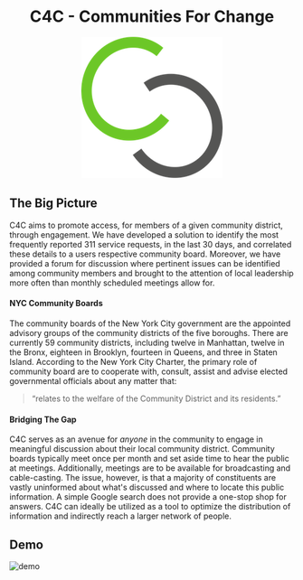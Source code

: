 <h1 align="center">C4C - Communities For Change</h1>
<p align="center">
  <img src="https://github.com/C4Q/AC3.2-groupSeven-Noise/blob/feature-READMEsetup/C4C.png?raw=true">
</p>


## The Big Picture
C4C aims to promote access, for members of a given community district, through engagement. We have developed a solution to identify the most frequently reported 311 service requests, in the last 30 days, and correlated these details to a users respective community board. Moreover, we have provided a forum for discussion where pertinent issues can be identified among community members and brought to the attention of local leadership more often than monthly scheduled meetings allow for.


#### NYC Community Boards
The community boards of the New York City government are the appointed advisory groups of the community districts of the five boroughs. There are currently 59 community districts, including twelve in Manhattan, twelve in the Bronx, eighteen in Brooklyn, fourteen in Queens, and three in Staten Island. According to the New York City Charter, the primary role of community board are to cooperate with, consult, assist and advise elected governmental officials about any matter that: 
> “relates to the welfare of the Community District and its residents.”

#### Bridging The Gap
C4C serves as an avenue for *anyone* in the community to engage in meaningful discussion about their local community district. Community boards typically meet once per month and set aside time to hear the public at meetings. Additionally, meetings are to be available for broadcasting and cable-casting. The issue, however, is that a majority of constituents are vastly uninformed about what's discussed and where to locate this public information. A simple Google search does not provide a one-stop shop for answers. C4C can ideally be utilized as a tool to optimize the distribution of information and indirectly reach a larger network of people.

## Demo
![demo](https://github.com/C4Q/AC3.2-groupSeven-Noise/blob/feature-READMEsetup/demo.gif?raw=true)
